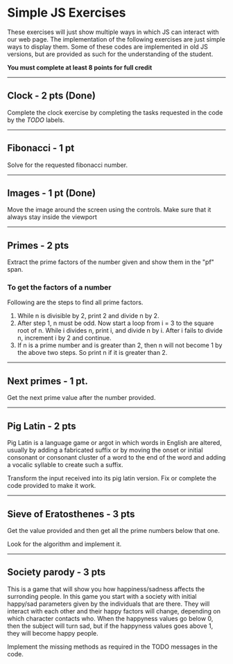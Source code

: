 # Simple JS Exercises

These exercises will just show multiple ways in which JS can interact with our web page. The implementation of the following exercises are just simple ways to display them. Some of these codes are implemented in old JS versions, but are provided as such for the understanding of the student.

**You must complete at least 8 points for full credit**

---

## Clock - 2 pts (Done)

Complete the clock exercise by completing the tasks requested in the code by the _TODO_ labels.

---

## Fibonacci - 1 pt

Solve for the requested fibonacci number.

---

## Images - 1 pt (Done)

Move the image around the screen using the controls. Make sure that it always stay inside the viewport

---

## Primes - 2 pts

Extract the prime factors of the number given and show them in the "pf" span.

### To get the factors of a number

Following are the steps to find all prime factors.

1. While n is divisible by 2, print 2 and divide n by 2.
2. After step 1, n must be odd. Now start a loop from i = 3 to the square root of n. While i divides n, print i, and divide n by i. After i fails to divide n, increment i by 2 and continue.
3. If n is a prime number and is greater than 2, then n will not become 1 by the above two steps. So print n if it is greater than 2.

---

## Next primes - 1 pt.

Get the next prime value after the number provided.

---

## Pig Latin - 2 pts

Pig Latin is a language game or argot in which words in English are altered, usually by adding a fabricated suffix or by moving the onset or initial consonant or consonant cluster of a word to the end of the word and adding a vocalic syllable to create such a suffix.

Transform the input received into its pig latin version. Fix or complete the code provided to make it work.

---

## Sieve of Eratosthenes - 3 pts

Get the value provided and then get all the prime numbers below that one.

Look for the algorithm and implement it.

---

## Society parody - 3 pts

This is a game that will show you how happiness/sadness affects the surronding people. In this game you start with a society with initial happy/sad parameters given by the individuals that are there. They will interact with each other and their happy factors will change, depending on which character contacts who. When the happyness values go below 0, then the subject will turn sad, but if the happyness values goes above 1, they will become happy people.

Implement the missing methods as required in the TODO messages in the code.

